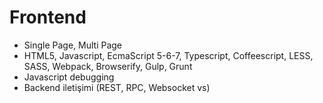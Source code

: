 # Frontend

* Single Page, Multi Page
* HTML5, Javascript, EcmaScript 5-6-7, Typescript, Coffeescript, LESS, SASS, Webpack, Browserify, Gulp, Grunt
* Javascript debugging
* Backend iletişimi (REST, RPC, Websocket vs)
